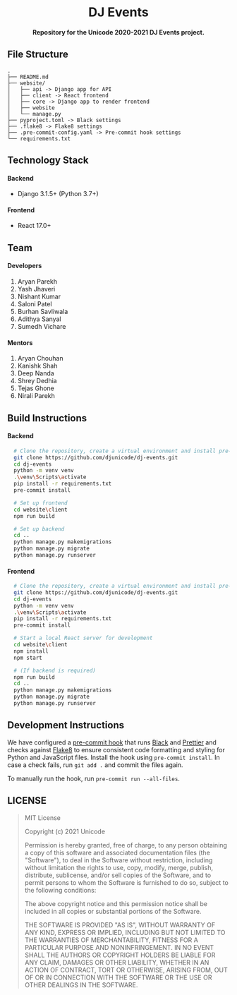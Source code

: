 <h1 align="center">DJ Events</h1>

<h4 align='center'> Repository for the Unicode 2020-2021 DJ Events project.</h4>

## File Structure

```
.
├── README.md
├── website/
│   ├── api -> Django app for API
│   ├── client -> React frontend
│   ├── core -> Django app to render frontend
│   ├── website
│   └── manage.py
├── pyproject.toml -> Black settings
├── .flake8 -> Flake8 settings
├── .pre-commit-config.yaml -> Pre-commit hook settings
└── requirements.txt
```

## Technology Stack

#### Backend

- Django 3.1.5+ (Python 3.7+)

#### Frontend

- React 17.0+

## Team

#### Developers

1. Aryan Parekh
2. Yash Jhaveri
3. Nishant Kumar
4. Saloni Patel
5. Burhan Savliwala
6. Adithya Sanyal
7. Sumedh Vichare

#### Mentors

1. Aryan Chouhan
2. Kanishk Shah
3. Deep Nanda
4. Shrey Dedhia
5. Tejas Ghone
6. Nirali Parekh

## Build Instructions

#### Backend

```bash
  # Clone the repository, create a virtual environment and install pre-commit hooks
  git clone https://github.com/djunicode/dj-events.git
  cd dj-events
  python -m venv venv
  .\venv\Scripts\activate
  pip install -r requirements.txt
  pre-commit install

  # Set up frontend
  cd website\client
  npm run build

  # Set up backend
  cd ..
  python manage.py makemigrations
  python manage.py migrate
  python manage.py runserver
```

#### Frontend

```bash
  # Clone the repository, create a virtual environment and install pre-commit hooks
  git clone https://github.com/djunicode/dj-events.git
  cd dj-events
  python -m venv venv
  .\venv\Scripts\activate
  pip install -r requirements.txt
  pre-commit install

  # Start a local React server for development
  cd website\client
  npm install
  npm start

  # (If backend is required)
  npm run build
  cd ..
  python manage.py makemigrations
  python manage.py migrate
  python manage.py runserver
```

## Development Instructions

We have configured a [pre-commit hook](https://githooks.com/) that runs [Black](https://black.readthedocs.io/en/stable/) and [Prettier](https://prettier.io/) and checks against [Flake8](https://flake8.pycqa.org/en/latest/) to ensure consistent code formatting and styling for Python and JavaScript files. Install the hook using `pre-commit install`.
In case a check fails, run `git add .` and commit the files again.

To manually run the hook, run `pre-commit run --all-files`.

## LICENSE

> MIT License
>
> Copyright (c) 2021 Unicode
>
> Permission is hereby granted, free of charge, to any person obtaining a copy of this software and associated documentation files (the "Software"), to deal in the Software without restriction, including without limitation the rights to use, copy, modify, merge, publish, distribute, sublicense, and/or sell copies of the Software, and to permit persons to whom the Software is furnished to do so, subject to the following conditions:
>
> The above copyright notice and this permission notice shall be included in all copies or substantial portions of the Software.
>
> THE SOFTWARE IS PROVIDED "AS IS", WITHOUT WARRANTY OF ANY KIND, EXPRESS OR IMPLIED, INCLUDING BUT NOT LIMITED TO THE WARRANTIES OF MERCHANTABILITY, FITNESS FOR A PARTICULAR PURPOSE AND NONINFRINGEMENT. IN NO EVENT SHALL THE AUTHORS OR COPYRIGHT HOLDERS BE LIABLE FOR ANY CLAIM, DAMAGES OR OTHER LIABILITY, WHETHER IN AN ACTION OF CONTRACT, TORT OR OTHERWISE, ARISING FROM, OUT OF OR IN CONNECTION WITH THE SOFTWARE OR THE USE OR OTHER DEALINGS IN THE SOFTWARE.
